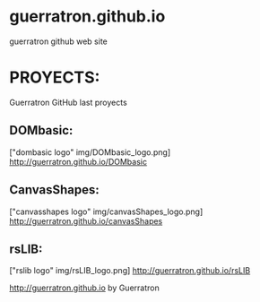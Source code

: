 # guerratron.github.io
guerratron github web site  

# PROYECTS:
Guerratron GitHub last proyects

## DOMbasic:
["dombasic logo" img/DOMbasic_logo.png] <http://guerratron.github.io/DOMbasic>

## CanvasShapes:
["canvasshapes logo" img/canvasShapes_logo.png] <http://guerratron.github.io/canvasShapes>

## rsLIB:
["rslib logo" img/rsLIB_logo.png] <http://guerratron.github.io/rsLIB>

<http://guerratron.github.io> by Guerratron
